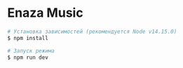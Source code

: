 # Enaza Music

```bash
# Установка зависимостей (рекомендуется Node v14.15.0)
$ npm install

# Запуск режима
$ npm run dev
```
